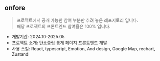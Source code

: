 ## onfore

> 프로젝트에서 공개 가능한 참여 부분만 추려 놓은 레포지토리 입니다. <br>
> 해당 프로젝트의 프론트엔드 참여율은 100% 입니다.

- 개발기간: 2024.10-2025.05
- 프로젝트 소개: 탄소중립 통계 페이지 프론트엔드 개발
- 사용 스킬: React, typescript, Emotion, And design, Google Map, rechart, Zustand
